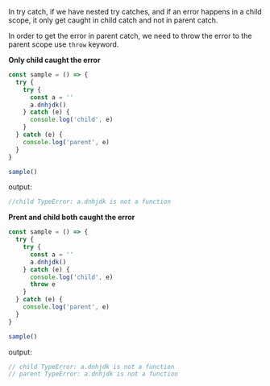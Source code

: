 In try catch, if we have nested try catches, and if an error happens in a child scope, it only get caught in child catch and not in parent catch.

In order to get the error in parent catch, we need to throw the error to the parent scope use `throw` keyword.

**Only child caught the error**

```js
const sample = () => {
  try {
    try {
      const a = ''
      a.dnhjdk()
    } catch (e) {
      console.log('child', e)
    }
  } catch (e) {
    console.log('parent', e)
  }
}

sample()
```

output:

```js
//child TypeError: a.dnhjdk is not a function
```

**Prent and child both caught the error**

```js
const sample = () => {
  try {
    try {
      const a = ''
      a.dnhjdk()
    } catch (e) {
      console.log('child', e)
      throw e
    }
  } catch (e) {
    console.log('parent', e)
  }
}

sample()
```

output:

```js
// child TypeError: a.dnhjdk is not a function
// parent TypeError: a.dnhjdk is not a function
```
